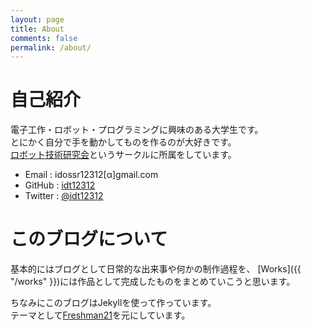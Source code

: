 ```yaml
---
layout: page
title: About
comments: false
permalink: /about/
---
```

# 自己紹介
電子工作・ロボット・プログラミングに興味のある大学生です。  
とにかく自分で手を動かしてものを作るのが大好きです。  
[ロボット技術研究会](https://www.rogiken.org)というサークルに所属をしています。

* Email : idossr12312[α]gmail.com
* GitHub : [idt12312](https://github.com/idt12312)
* Twitter : [@idt12312](https://twitter.com/idt12312)

# このブログについて
基本的にはブログとして日常的な出来事や何かの制作過程を、
[Works]({{ "/works" }})には作品として完成したものをまとめていこうと思います。  

ちなみにこのブログはJekyllを使って作っています。  
テーマとして[Freshman21](https://github.com/yulijia/freshman21)を元にしています。  

